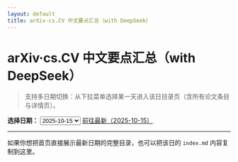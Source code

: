 ```yaml
---
layout: default
title: arXiv·cs.CV 中文要点汇总（with DeepSeek）
---
```


# arXiv·cs.CV 中文要点汇总（with DeepSeek）

> 支持多日期切换：从下拉菜单选择某一天进入该日目录页（含所有论文条目与详情页）。


<div class="date-switcher">
  <label for="date-select"><strong>选择日期：</strong></label>
  <select id="date-select" onchange="location.href=this.value;">
    <option value="dates/2025-10-12/index.html" >2025-10-12</option>
<option value="dates/2025-10-13/index.html" >2025-10-13</option>
<option value="dates/2025-10-14/index.html" >2025-10-14</option>
<option value="dates/2025-10-15/index.html" selected>2025-10-15</option>
  </select>
  <a class="btn" href="dates/2025-10-15/index.html">前往最新（2025-10-15）</a>
</div>


---

如果你想把首页直接展示最新日期的完整目录，也可以把该日的 `index.md` 内容复制到这里。